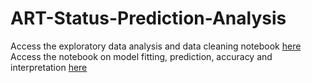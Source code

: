 # ART-Status-Prediction-Analysis

Access the exploratory data analysis and data cleaning notebook [here](https://github.com/ChristianAliyuda/ART-Status-Prediction-Analysis/blob/main/ART%20prediction-Data%20Exploration.ipynb)
Access the notebook on model fitting, prediction, accuracy and interpretation [here](https://github.com/ChristianAliyuda/ART-Status-Prediction-Analysis/blob/main/ART%20prediction%20-%20Model%20Building.ipynb)
